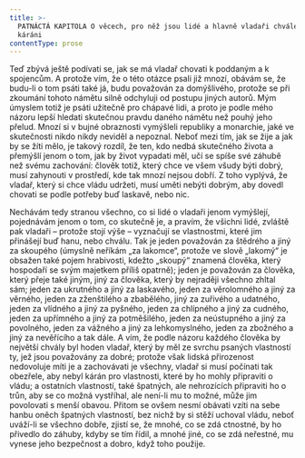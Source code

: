 ```yaml
---
title: >-
  PATNÁCTÁ KAPITOLA O věcech, pro něž jsou lidé a hlavně vladaři chváleni nebo
  káráni
contentType: prose
---
```


<section>

Teď zbývá ještě podívati se, jak se má vladař chovati k poddaným a k spojencům. A protože vím, že o této otázce psali již mnozí, obávám se, že budu-li o tom psáti také já, budu považován za domýšlivého, protože se při zkoumání tohoto námětu silně odchyluji od postupu jiných autorů. Mým úmyslem totiž je psáti užitečně pro chápavé lidi, a proto je podle mého názoru lepší hledati skutečnou pravdu daného námětu než pouhý jeho přelud. Mnozí si v bujné obraznosti vymýšleli republiky a monarchie, jaké ve skutečnosti nikdo nikdy neviděl a nepoznal. Neboť mezi tím, jak se žije a jak by se žíti mělo, je takový rozdíl, že ten, kdo nedbá skutečného života a přemýšlí jenom o tom, jak by život vypadati měl, učí se spíše své záhubě než svému zachování: člověk totiž, který chce ve všem všudy býti dobrý, musí zahynouti v prostředí, kde tak mnozí nejsou dobří. Z toho vyplývá, že vladař, který si chce vládu udržeti, musí uměti nebýti dobrým, aby dovedl chovati se podle potřeby buď laskavě, nebo nic.

Nechávám tedy stranou všechno, co si lidé o vladaři jenom vymýšlejí, pojednávám jenom o tom, co skutečně je, a pravím, že všichni lidé, zvláště pak vladaři – protože stojí výše – vyznačují se vlastnostmi, které jim přinášejí buď hanu, nebo chválu. Tak je jeden považován za štědrého a jiný za skoupého (úmyslně neříkám „za lakomce“, protože ve slově „lakomý“ je obsažen také pojem hrabivosti, kdežto „skoupý“ znamená člověka, který hospodaří se svým majetkem příliš opatrně); jeden je považován za člověka, který přeje také jiným, jiný za člověka, který by nejraději všechno zhltal sám; jeden za ukrutného a jiný za laskavého, jeden za věrolomného a jiný za věrného, jeden za zženštilého a zbabělého, jiný za zuřivého a udatného, jeden za vlídného a jiný za pyšného, jeden za chlípného a jiný za cudného, jeden za upřímného a jiný za potměšilého, jeden za neústupného a jiný za povolného, jeden za vážného a jiný za lehkomyslného, jeden za zbožného a jiný za nevěřícího a tak dále. A vím, že podle názoru každého člověka by největší chvály byl hoden vladař, který by měl ze svrchu psaných vlastností ty, jež jsou považovány za dobré; protože však lidská přirozenost nedovoluje míti je a zachovávati je všechny, vladař si musí počínati tak obezřele, aby nebyl kárán pro vlastnosti, které by ho mohly připraviti o vládu; a ostatních vlastností, také špatných, ale nehrozících připraviti ho o trůn, aby se co možná vystříhal, ale není-li mu to možné, může jim povolovati s menší obavou. Přitom se ovšem nesmí obávati vzíti na sebe hanbu oněch špatných vlastností, bez nichž by si stěží uchoval vládu, neboť uváží-li se všechno dobře, zjistí se, že mnohé, co se zdá ctnostné, by ho přivedlo do záhuby, kdyby se tím řídil, a mnohé jiné, co se zdá neřestné, mu vynese jeho bezpečnost a dobro, když toho použije.

</section>
